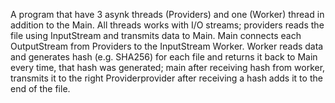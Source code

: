 A program that have 3 asynk threads (Providers) and one (Worker)  thread in addition to the Main. All threads works with I/O streams; providers reads the file using InputStream and transmits data to Main. Main connects each OutputStream from Providers to the InputStream Worker. Worker reads data and generates hash (e.g. SHA256) for each file and returns it back to Main every time, that hash was generated; main after receiving hash from worker, transmits it to the right Providerprovider after receiving a hash adds it to the end of the file.
